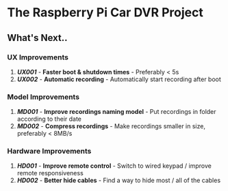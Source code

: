 # The Raspberry Pi Car DVR Project

## What's Next..
### UX Improvements
1. ***UX001*** - **Faster boot & shutdown times** - Preferably < 5s 
2. ***UX002*** - **Automatic recording** - Automatically start recording after boot

### Model Improvements 
1. ***MD001*** - **Improve recordings naming model** - Put recordings in folder according to their date
2. ***MD002*** - **Compress recordings** - Make recordings smaller in size, preferably < 8MB/s

### Hardware Improvements
1. ***HD001*** - **Improve remote control** - Switch to wired keypad / improve remote responsiveness
2. ***HD002*** - **Better hide cables** - Find a way to hide most / all of the cables

